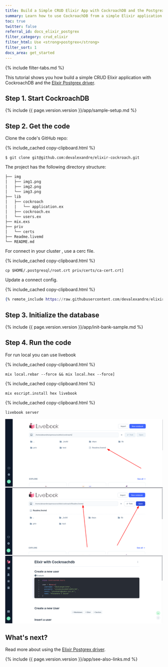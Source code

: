 ```yaml
---
title: Build a Simple CRUD Elixir App with CockroachDB and the Postgrex  Driver
summary: Learn how to use CockroachDB from a simple Elixir application with the Postgrex driver.
toc: true
twitter: false
referral_id: docs_elixir_postgrex
filter_category: crud_elixir
filter_html: Use <strong>postgrex</strong>
filter_sort: 1
docs_area: get_started
---
```


{% include filter-tabs.md %}

This tutorial shows you how build a simple CRUD Elixir application with CockroachDB and the [Elixir Postgrex driver](https://hexdocs.pm/postgrex/Postgrex.html).

## Step 1. Start CockroachDB

{% include {{ page.version.version }}/app/sample-setup.md %}

## Step 2. Get the code

Clone the code's GitHub repo:

{% include_cached copy-clipboard.html %}
~~~ shell
$ git clone git@github.com:devalexandre/elixir-cockroach.git
~~~

The project has the following directory structure:
~~~
├── img
│   ├── img1.png
│   ├── img2.png
│   └── img3.png
├── lib
│   ├── cockroach
│   │   └── application.ex
│   ├── cockroach.ex
│   └── users.ex
├── mix.exs
├── priv
│   └── certs
├── Readme.livemd
└── README.md
~~~

For connect in your cluster , use a cerc file.

{% include_cached copy-clipboard.html %}
~~~shell
cp $HOME/.postgresql/root.crt priv/certs/ca-cert.crt]
~~~ 

Update a connect config.

{% include_cached copy-clipboard.html %}
~~~ elixir
{% remote_include https://raw.githubusercontent.com/devalexandre/elixir-cockroach/master/lib/cockroach/application.ex %}
~~~


## Step 3. Initialize the database

{% include {{ page.version.version }}/app/init-bank-sample.md %}

## Step 4. Run the code

For run local you can use livebook

{% include_cached copy-clipboard.html %}
~~~shell
mix local.rebar --force && mix local.hex --force]
~~~


{% include_cached copy-clipboard.html %}
~~~shell
mix escript.install hex livebook
~~~

{% include_cached copy-clipboard.html %}
~~~
livebook server
~~~

![step1](https://github.com/devalexandre/elixir-cockroach/blob/ca1a2df439a58f143e13a390237eb1a9ca60e2be/img/img1.png)
![step2](https://github.com/devalexandre/elixir-cockroach/blob/ca1a2df439a58f143e13a390237eb1a9ca60e2be/img/img2.png)
![step3](https://github.com/devalexandre/elixir-cockroach/blob/ca1a2df439a58f143e13a390237eb1a9ca60e2be/img/img3.png)


## What's next?

Read more about using the [Elixir Postgrex driver](https://hexdocs.pm/postgrex/Postgrex.html).

{% include {{ page.version.version }}/app/see-also-links.md %}
